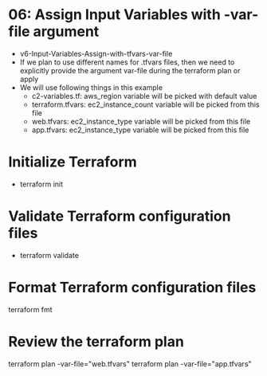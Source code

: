# 06: Assign Input Variables with -var-file argument
- v6-Input-Variables-Assign-with-tfvars-var-file
- If we plan to use different names for .tfvars files, then we need to explicitly provide the argument var-file during the terraform plan or apply
- We will use following things in this example
    - c2-variables.tf: aws_region variable will be picked with default value
    - terraform.tfvars: ec2_instance_count variable will be picked from this file
    - web.tfvars: ec2_instance_type variable will be picked from this file
    - app.tfvars: ec2_instance_type variable will be picked from this file

# Initialize Terraform
- terraform init

# Validate Terraform configuration files
- terraform validate

# Format Terraform configuration files
terraform fmt

# Review the terraform plan
terraform plan -var-file="web.tfvars"
terraform plan -var-file="app.tfvars"
